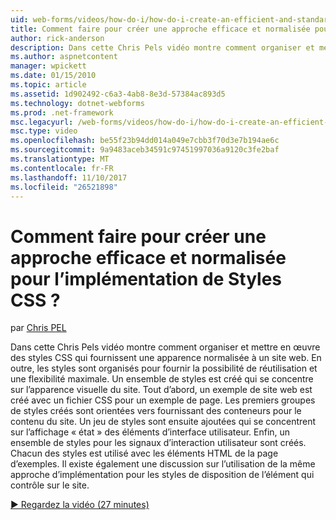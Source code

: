 ```yaml
---
uid: web-forms/videos/how-do-i/how-do-i-create-an-efficient-and-standardized-approach-for-implementing-css-styles
title: Comment faire pour créer une approche efficace et normalisée pour l’implémentation de Styles CSS ? | Microsoft Docs
author: rick-anderson
description: Dans cette Chris Pels vidéo montre comment organiser et mettre en œuvre des styles CSS qui fournissent une apparence normalisée à un site web. En outre, les styles sont en cours...
ms.author: aspnetcontent
manager: wpickett
ms.date: 01/15/2010
ms.topic: article
ms.assetid: 1d902492-c6a3-4ab8-8e3d-57384ac893d5
ms.technology: dotnet-webforms
ms.prod: .net-framework
msc.legacyurl: /web-forms/videos/how-do-i/how-do-i-create-an-efficient-and-standardized-approach-for-implementing-css-styles
msc.type: video
ms.openlocfilehash: be55f23b94dd014a049e7cbb3f70d3e7b194ae6c
ms.sourcegitcommit: 9a9483aceb34591c97451997036a9120c3fe2baf
ms.translationtype: MT
ms.contentlocale: fr-FR
ms.lasthandoff: 11/10/2017
ms.locfileid: "26521898"
---
```

<a name="how-do-i-create-an-efficient-and-standardized-approach-for-implementing-css-styles"></a>Comment faire pour créer une approche efficace et normalisée pour l’implémentation de Styles CSS ?
====================
par [Chris PEL](https://twitter.com/chrispels)

Dans cette Chris Pels vidéo montre comment organiser et mettre en œuvre des styles CSS qui fournissent une apparence normalisée à un site web. En outre, les styles sont organisés pour fournir la possibilité de réutilisation et une flexibilité maximale. Un ensemble de styles est créé qui se concentre sur l’apparence visuelle du site. Tout d’abord, un exemple de site web est créé avec un fichier CSS pour un exemple de page. Les premiers groupes de styles créés sont orientées vers fournissant des conteneurs pour le contenu du site. Un jeu de styles sont ensuite ajoutées qui se concentrent sur l’affichage « état » des éléments d’interface utilisateur. Enfin, un ensemble de styles pour les signaux d’interaction utilisateur sont créés. Chacun des styles est utilisé avec les éléments HTML de la page d’exemples. Il existe également une discussion sur l’utilisation de la même approche d’implémentation pour les styles de disposition de l’élément qui contrôle sur le site.

[&#9654; Regardez la vidéo (27 minutes)](https://channel9.msdn.com/Blogs/ASP-NET-Site-Videos/how-do-i-create-an-efficient-and-standardized-approach-for-implementing-css-styles)
